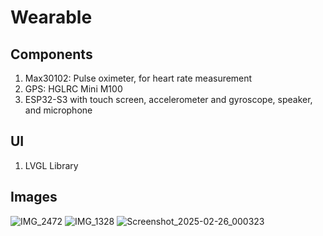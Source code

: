 # Wearable
## Components
1. Max30102: Pulse oximeter, for heart rate measurement 
2. GPS: HGLRC Mini M100 
3. ESP32-S3 with touch screen, accelerometer and gyroscope, speaker, and microphone

## UI
1. LVGL Library

## Images
![IMG_2472](https://github.com/user-attachments/assets/5a448061-1084-4135-95e3-171c86812de8)
![IMG_1328](https://github.com/user-attachments/assets/00731fd0-1c3b-47fd-9934-a11b1e8771ca)
![Screenshot_2025-02-26_000323](https://github.com/user-attachments/assets/d2a4365f-a940-4aea-8b95-8de7f6a13529)
